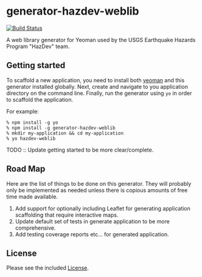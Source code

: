 generator-hazdev-weblib
=======================

[![Build Status](https://secure.travis-ci.org/emartinez-usgs/generator-hazdev-weblib.png?branch=master)](https://travis-ci.org/emartinez-usgs/generator-hazdev-weblib)

A web library generator for Yeoman used by the USGS Earthquake Hazards
Program "HazDev" team.

Getting started
---------------

To scaffold a new application, you need to install both
[yeoman](https://github.com/yeoman/yo) and this generator installed globally.
Next, create and navigate to you application directory on the command line.
Finally, run the generator using `yo` in order to scaffold the application.

For example:

```
% npm install -g yo
% npm install -g generator-hazdev-weblib
% mkdir my-application && cd my-application
% yo hazdev-weblib
```

TODO :: Update getting started to be more clear/complete.

Road Map
--------

Here are the list of things to be done on this generator. They will probably
only be implemented as needed unless there is copious amounts of free time made
available.

1. Add support for optionally including Leaflet for generating application
   scaffolding that require interactive maps.
2. Update default set of tests in generate application to be more
   comprehensive.
3. Add testing coverage reports etc... for generated application.

License
-------

Please see the included [License](License.md).

